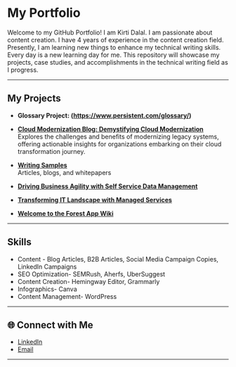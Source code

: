 # My Portfolio

Welcome to my GitHub Portfolio! 
I am Kirti Dalal. I am passionate about content creation. I have 4 years of experience in the content creation field. Presently, I am learning new things to enhance my technical writing skills. Every day is a new learning day for me. This repository will showcase my projects, case studies, and accomplishments in the technical writing field as I progress.

---

##  My Projects
- **Glossary Project: (https://www.persistent.com/glossary/)**


- **[Cloud Modernization Blog: Demystifying Cloud Modernization](https://persistent.com/blogs/demystifying-cloud-modernization/)**  
  Explores the challenges and benefits of modernizing legacy systems, offering actionable insights for organizations embarking on their cloud transformation journey.


- **[Writing Samples](https://copyfol.io/v/nbzd8bgz)**  
  Articles, blogs, and whitepapers

- **[Driving Business Agility with Self Service Data Management](https://modak.com/portfolio/driving-business-agility-with-self-service-data-management/)**

- **[Transforming IT Landscape with Managed Services](https://modak.com/portfolio/transforming-it-landscape-with-managed-services/)**

- **[Welcome to the Forest App Wiki](https://github.com/kdalal777/skills-introduction-to-github/wiki/Welcome-to-the-Forest-App-Wiki)**

---

## Skills
- Content - Blog Articles, B2B Articles, Social Media Campaign Copies, LinkedIn Campaigns
- SEO Optimization- SEMRush, Aherfs, UberSuggest
- Content Creation- Hemingway Editor, Grammarly
- Infographics- Canva
- Content Management- WordPress

---

## 🌐 Connect with Me
- [LinkedIn](https://www.linkedin.com/in/kirti-dalal-2aa5a55a/) 
- [Email](mailto:kdalal777@gmail.com)

---
